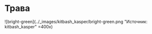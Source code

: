 # Трава

![bright-green](../_images/kitbash_kasper/bright-green.png "Источник: kitbash_kasper" =400x)